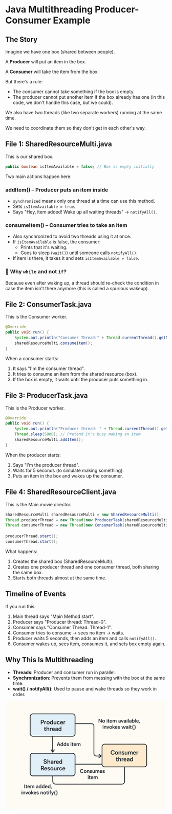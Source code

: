 # Java Multithreading Producer-Consumer Example

## The Story

Imagine we have one box (shared between people).

A **Producer** will put an item in the box.

A **Consumer** will take the item from the box.

But there's a rule:
- The consumer cannot take something if the box is empty.
- The producer cannot put another item if the box already has one (in this code, we don't handle this case, but we could).

We also have two threads (like two separate workers) running at the same time.

We need to coordinate them so they don't get in each other's way.

## File 1: SharedResourceMulti.java

This is our shared box.

```java
public boolean isItemAvailable = false; // Box is empty initially
```

Two main actions happen here:

### addItem() – Producer puts an item inside
- `synchronized` means only one thread at a time can use this method.
- Sets `isItemAvailable = true`.
- Says "Hey, item added! Wake up all waiting threads" → `notifyAll()`.

### consumeItem() – Consumer tries to take an item
- Also synchronized to avoid two threads using it at once.
- If `isItemAvailable` is false, the consumer:
    - Prints that it's waiting.
    - Goes to sleep (`wait()`) until someone calls `notifyAll()`.
- If item is there, it takes it and sets `isItemAvailable = false`.

### 📌 Why `while` and not `if`?
Because even after waking up, a thread should re-check the condition in case the item isn't there anymore (this is called a spurious wakeup).

## File 2: ConsumerTask.java

This is the Consumer worker.

```java
@Override
public void run() {
    System.out.println("Consumer Thread:" + Thread.currentThread().getName());
    sharedResourceMulti.consumeItem();
}
```

When a consumer starts:
1. It says "I'm the consumer thread".
2. It tries to consume an item from the shared resource (box).
3. If the box is empty, it waits until the producer puts something in.

## File 3: ProducerTask.java

This is the Producer worker.

```java
@Override
public void run() {
    System.out.println("Producer thread: " + Thread.currentThread().getName());
    Thread.sleep(5000); // Pretend it's busy making an item
    sharedResourceMulti.addItem();
}
```

When the producer starts:
1. Says "I'm the producer thread".
2. Waits for 5 seconds (to simulate making something).
3. Puts an item in the box and wakes up the consumer.

## File 4: SharedResourceClient.java

This is the Main movie director.

```java
SharedResourceMulti sharedResourceMulti = new SharedResourceMulti();
Thread producerThread = new Thread(new ProducerTask(sharedResourceMulti));
Thread consumerThread = new Thread(new ConsumerTask(sharedResourceMulti));

producerThread.start();
consumerThread.start();
```

What happens:
1. Creates the shared box (SharedResourceMulti).
2. Creates one producer thread and one consumer thread, both sharing the same box.
3. Starts both threads almost at the same time.

## Timeline of Events

If you run this:

1. Main thread says "Main Method start".
2. Producer says "Producer thread: Thread-0".
3. Consumer says "Consumer Thread: Thread-1".
4. Consumer tries to consume → sees no item → waits.
5. Producer waits 5 seconds, then adds an item and calls `notifyAll()`.
6. Consumer wakes up, sees item, consumes it, and sets box empty again.

## Why This Is Multithreading

- **Threads**: Producer and consumer run in parallel.
- **Synchronization**: Prevents them from messing with the box at the same time.
- **wait() / notifyAll()**: Used to pause and wake threads so they work in order.

![Producer-Consumer Pattern](Producer-Consumer.png)